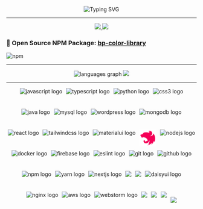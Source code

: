 <div align="center">

![Typing SVG](https://readme-typing-svg.demolab.com?lines=Hello,+it's+Bhathiya+Prasad+😎;Full+Stack+Software+Engineer+💻;Junior+DevOps+Engineer+🔧;Developer+of+BP+Translate+library+📚;Developer+of+BP+color+library+🎨;Always+learning+and+growing+📚🌱;Falling+in+love+with+Langchain+⚡&font=Fira+Code&center=true&width=700&height=45&color=fff53a&vCenter=true&pause=1000&size=22)
</div>


---

<div align="center">

 
  <a href="https://github.com/bhathiyaprasad/bp-color-library">
          <img src="https://github-readme-stats.vercel.app/api/pin/?username=bhathiyaprasad&repo=bp-color-library&theme=gruvbox&show_owner=true" width="420"/>
        </a>
      
  <a href="https://github.com/bhathiyaprasad/bp-translate-react-library">
          <img src="https://github-readme-stats.vercel.app/api/pin/?username=bhathiyaprasad&repo=bp-translate-react-library&theme=gruvbox&show_owner=true" width="420"/>
        </a>
      
</div>


### 🌟 Open Source NPM Package: [bp-color-library](https://www.npmjs.com/package/bp-color-library)  
![npm](https://img.shields.io/npm/dt/bp-color-library?color=blue&label=Downloads)  

---

<!--   <img src="https://github-readme-activity-graph.vercel.app/graph?username=BhathiyaPrasad&radius=16&theme=gruvbox&area=true&order=5&hide_border=true&hide_title=false&title=Contribution%20Graph" height="310" alt="activity-graph"  />
</div> -->

<div align="center">
  <img src="https://github-readme-stats.vercel.app/api/top-langs?username=BhathiyaPrasad&locale=en&hide_title=false&layout=compact&card_width=480&langs_count=8&theme=gruvbox&hide_border=true&order=2&cache_seconds=1800&card_width=320"" height="185" alt="languages graph" />
<img  src="https://github-readme-stats-eight-theta.vercel.app/api?username=bhathiyaprasad&theme=gruvbox&show_icons=true&hide_border=true&count_private=true&card_width=200&include_all_commits=true&count_private=true" height="185"  />
</div>



---

<div align="center" style="display: flex; flex-wrap: wrap; justify-content: center; gap: 10px;">
  <img src="https://cdn.jsdelivr.net/gh/devicons/devicon/icons/javascript/javascript-original.svg" height="45" alt="javascript logo" />
  <img src="https://cdn.jsdelivr.net/gh/devicons/devicon/icons/typescript/typescript-original.svg" height="45" alt="typescript logo" />
  <img src="https://cdn.jsdelivr.net/gh/devicons/devicon@latest/icons/python/python-original-wordmark.svg" height="45" alt="python logo" />  
  <img src="https://cdn.jsdelivr.net/gh/devicons/devicon/icons/css3/css3-original.svg" height="45" alt="css3 logo" />  
  <img src="https://cdn.jsdelivr.net/gh/devicons/devicon/icons/java/java-original.svg" height="45" alt="java logo" />
  <img src="https://cdn.jsdelivr.net/gh/devicons/devicon/icons/mysql/mysql-original.svg" height="45" alt="mysql logo" />
  <img src="https://cdn.jsdelivr.net/gh/devicons/devicon/icons/wordpress/wordpress-original.svg" height="45" alt="wordpress logo" />
  <img src="https://cdn.jsdelivr.net/gh/devicons/devicon/icons/mongodb/mongodb-original.svg" height="45" alt="mongodb logo" />
  <img src="https://cdn.jsdelivr.net/gh/devicons/devicon/icons/react/react-original.svg" height="45" alt="react logo" />
  <img src="https://cdn.jsdelivr.net/gh/devicons/devicon/icons/tailwindcss/tailwindcss-original-wordmark.svg" height="45" alt="tailwindcss logo" />
  <img src="https://cdn.jsdelivr.net/gh/devicons/devicon/icons/materialui/materialui-original.svg" height="45" alt="materialui logo" />
  <img src="icons8-nestjs-logo-48.png" height="45" alt="nestjs logo" />
  <img src="https://cdn.jsdelivr.net/gh/devicons/devicon/icons/nodejs/nodejs-original.svg" height="45" alt="nodejs logo" />
  <img src="https://cdn.jsdelivr.net/gh/devicons/devicon/icons/docker/docker-original.svg" height="45" alt="docker logo" />
  <img src="https://cdn.jsdelivr.net/gh/devicons/devicon/icons/firebase/firebase-plain.svg" height="45" alt="firebase logo" />
  <img src="https://cdn.jsdelivr.net/gh/devicons/devicon/icons/eslint/eslint-original.svg" height="45" alt="eslint logo" />
  <img src="https://cdn.jsdelivr.net/gh/devicons/devicon/icons/git/git-original.svg" height="45" alt="git logo" />
  <img src="https://cdn.jsdelivr.net/gh/devicons/devicon/icons/github/github-original.svg" height="45" alt="github logo" />
  <img src="https://cdn.jsdelivr.net/gh/devicons/devicon/icons/npm/npm-original-wordmark.svg" height="45" alt="npm logo" />
  <img src="https://cdn.jsdelivr.net/gh/devicons/devicon/icons/yarn/yarn-original.svg" height="45" alt="yarn logo" />
  <img src="https://cdn.jsdelivr.net/gh/devicons/devicon@latest/icons/nextjs/nextjs-original.svg" height="45" alt="nextjs logo" />
  <img src="https://cdn.jsdelivr.net/gh/devicons/devicon@latest/icons/notion/notion-original.svg" height="45" />       
  <img src="https://cdn.jsdelivr.net/gh/devicons/devicon@latest/icons/ngrx/ngrx-original.svg" height="45" />
  <img src="https://daisyui.com/favicon.ico" height="45" alt="daisyui logo" />
  <img src="https://cdn.jsdelivr.net/gh/devicons/devicon/icons/nginx/nginx-original.svg" height="45" alt="nginx logo" />
  <img src="https://cdn.jsdelivr.net/gh/devicons/devicon@latest/icons/amazonwebservices/amazonwebservices-plain-wordmark.svg" height="45" alt="aws logo" />
  <img src="https://cdn.jsdelivr.net/gh/devicons/devicon@latest/icons/webstorm/webstorm-original.svg" height="45" alt="webstorm logo" />
  <img src="https://cdn.jsdelivr.net/gh/devicons/devicon@latest/icons/kubernetes/kubernetes-original.svg" height="45" />            
  <img src="https://cdn.jsdelivr.net/gh/devicons/devicon@latest/icons/visualstudio/visualstudio-original.svg" height="45" />        
  <img src="https://cdn.jsdelivr.net/gh/devicons/devicon@latest/icons/vercel/vercel-original-wordmark.svg" height="45" />
          


<p align="center">
  <img src="https://capsule-render.vercel.app/api?type=waving&color=gradient&height=100&section=footer"/>
</p>

